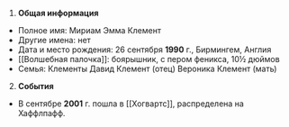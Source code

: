 1. **Общая информация**
 - Полное имя: Мириам Эмма Клемент
 - Другие имена: нет
 - Дата и место рождения: 26 сентября **1990** г., Бирмингем, Англия
 - [[Волшебная палочка]]: боярышник, с пером феникса, 10½ дюймов
 - Семья: Клементы
	Давид Клемент (отец)
	Вероника Клемент (мать)

2. **События**
 - В сентябре **2001** г. пошла в [[Хогвартс]], распределена на Хаффлпафф.